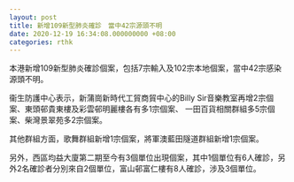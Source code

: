 ```yaml
---
layout: post
title: 新增109新型肺炎確診　當中42宗源頭不明
date: 2020-12-19 16:34:08.000000000 +08:00
categories: rthk
---
```


本港新增109新型肺炎確診個案，包括7宗輸入及102宗本地個案，當中42宗感染源頭不明。　

衞生防護中心表示，新蒲崗新時代工貿商貿中心的Billy Sir音樂教室再增2宗個案、東頭邨貴東樓及彩雲邨明麗樓各有多1宗個案、 一田百貨相關群組多5宗個案、柴灣景翠苑多2宗個案。

其他群組方面，歌舞群組新增1宗個案，將軍澳藍田隧道群組新增1宗個案。

另外，西區均益大廈第二期至今有3個單位出現個案，其中1個單位有6人確診，另外2名確診者分別來自2個單位，富山邨富仁樓有8人確診，涉及3個單位。
